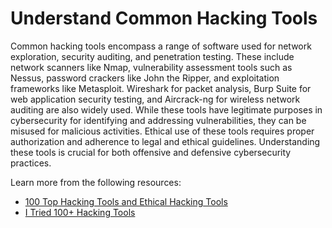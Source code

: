 # Understand Common Hacking Tools

Common hacking tools encompass a range of software used for network exploration, security auditing, and penetration testing. These include network scanners like Nmap, vulnerability assessment tools such as Nessus, password crackers like John the Ripper, and exploitation frameworks like Metasploit. Wireshark for packet analysis, Burp Suite for web application security testing, and Aircrack-ng for wireless network auditing are also widely used. While these tools have legitimate purposes in cybersecurity for identifying and addressing vulnerabilities, they can be misused for malicious activities. Ethical use of these tools requires proper authorization and adherence to legal and ethical guidelines. Understanding these tools is crucial for both offensive and defensive cybersecurity practices.

Learn more from the following resources:

- [100 Top Hacking Tools and Ethical Hacking Tools](https://www.eccouncil.org/cybersecurity-exchange/ethical-hacking/best-ethical-hacking-tools/)
- [I Tried 100+ Hacking Tools](https://www.youtube.com/watch?v=4WqymtvuWZQ)
